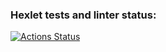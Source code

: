 ### Hexlet tests and linter status:
[![Actions Status](https://github.com/kalbasnick/frontend-project-lvl2/workflows/hexlet-check/badge.svg)](https://github.com/kalbasnick/frontend-project-lvl2/actions)